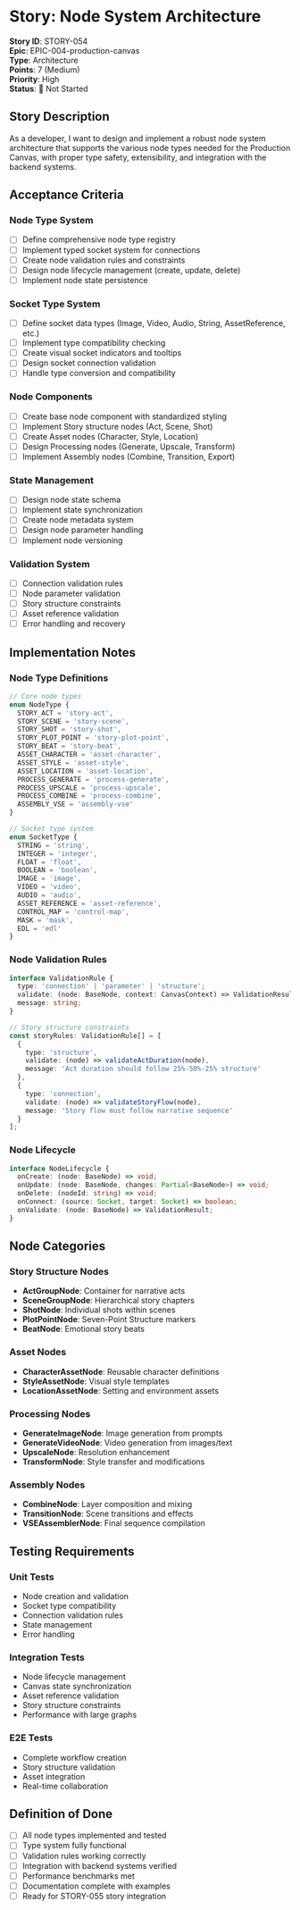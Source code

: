# Story: Node System Architecture

**Story ID**: STORY-054  
**Epic**: EPIC-004-production-canvas  
**Type**: Architecture  
**Points**: 7 (Medium)  
**Priority**: High  
**Status**: 🔲 Not Started  

## Story Description

As a developer, I want to design and implement a robust node system architecture that supports the various node types needed for the Production Canvas, with proper type safety, extensibility, and integration with the backend systems.

## Acceptance Criteria

### Node Type System
- [ ] Define comprehensive node type registry
- [ ] Implement typed socket system for connections
- [ ] Create node validation rules and constraints
- [ ] Design node lifecycle management (create, update, delete)
- [ ] Implement node state persistence

### Socket Type System
- [ ] Define socket data types (Image, Video, Audio, String, AssetReference, etc.)
- [ ] Implement type compatibility checking
- [ ] Create visual socket indicators and tooltips
- [ ] Design socket connection validation
- [ ] Handle type conversion and compatibility

### Node Components
- [ ] Create base node component with standardized styling
- [ ] Implement Story structure nodes (Act, Scene, Shot)
- [ ] Create Asset nodes (Character, Style, Location)
- [ ] Design Processing nodes (Generate, Upscale, Transform)
- [ ] Implement Assembly nodes (Combine, Transition, Export)

### State Management
- [ ] Design node state schema
- [ ] Implement state synchronization
- [ ] Create node metadata system
- [ ] Design node parameter handling
- [ ] Implement node versioning

### Validation System
- [ ] Connection validation rules
- [ ] Node parameter validation
- [ ] Story structure constraints
- [ ] Asset reference validation
- [ ] Error handling and recovery

## Implementation Notes

### Node Type Definitions
```typescript
// Core node types
enum NodeType {
  STORY_ACT = 'story-act',
  STORY_SCENE = 'story-scene', 
  STORY_SHOT = 'story-shot',
  STORY_PLOT_POINT = 'story-plot-point',
  STORY_BEAT = 'story-beat',
  ASSET_CHARACTER = 'asset-character',
  ASSET_STYLE = 'asset-style',
  ASSET_LOCATION = 'asset-location',
  PROCESS_GENERATE = 'process-generate',
  PROCESS_UPSCALE = 'process-upscale',
  PROCESS_COMBINE = 'process-combine',
  ASSEMBLY_VSE = 'assembly-vse'
}

// Socket type system
enum SocketType {
  STRING = 'string',
  INTEGER = 'integer',
  FLOAT = 'float',
  BOOLEAN = 'boolean',
  IMAGE = 'image',
  VIDEO = 'video',
  AUDIO = 'audio',
  ASSET_REFERENCE = 'asset-reference',
  CONTROL_MAP = 'control-map',
  MASK = 'mask',
  EDL = 'edl'
}
```

### Node Validation Rules
```typescript
interface ValidationRule {
  type: 'connection' | 'parameter' | 'structure';
  validate: (node: BaseNode, context: CanvasContext) => ValidationResult;
  message: string;
}

// Story structure constraints
const storyRules: ValidationRule[] = [
  {
    type: 'structure',
    validate: (node) => validateActDuration(node),
    message: 'Act duration should follow 25%-50%-25% structure'
  },
  {
    type: 'connection',
    validate: (node) => validateStoryFlow(node),
    message: 'Story flow must follow narrative sequence'
  }
];
```

### Node Lifecycle
```typescript
interface NodeLifecycle {
  onCreate: (node: BaseNode) => void;
  onUpdate: (node: BaseNode, changes: Partial<BaseNode>) => void;
  onDelete: (nodeId: string) => void;
  onConnect: (source: Socket, target: Socket) => boolean;
  onValidate: (node: BaseNode) => ValidationResult;
}
```

## Node Categories

### **Story Structure Nodes**
- **ActGroupNode**: Container for narrative acts
- **SceneGroupNode**: Hierarchical story chapters
- **ShotNode**: Individual shots within scenes
- **PlotPointNode**: Seven-Point Structure markers
- **BeatNode**: Emotional story beats

### **Asset Nodes**
- **CharacterAssetNode**: Reusable character definitions
- **StyleAssetNode**: Visual style templates
- **LocationAssetNode**: Setting and environment assets

### **Processing Nodes**
- **GenerateImageNode**: Image generation from prompts
- **GenerateVideoNode**: Video generation from images/text
- **UpscaleNode**: Resolution enhancement
- **TransformNode**: Style transfer and modifications

### **Assembly Nodes**
- **CombineNode**: Layer composition and mixing
- **TransitionNode**: Scene transitions and effects
- **VSEAssemblerNode**: Final sequence compilation

## Testing Requirements

### Unit Tests
- Node creation and validation
- Socket type compatibility
- Connection validation rules
- State management
- Error handling

### Integration Tests
- Node lifecycle management
- Canvas state synchronization
- Asset reference validation
- Story structure constraints
- Performance with large graphs

### E2E Tests
- Complete workflow creation
- Story structure validation
- Asset integration
- Real-time collaboration

## Definition of Done
- [ ] All node types implemented and tested
- [ ] Type system fully functional
- [ ] Validation rules working correctly
- [ ] Integration with backend systems verified
- [ ] Performance benchmarks met
- [ ] Documentation complete with examples
- [ ] Ready for STORY-055 story integration
